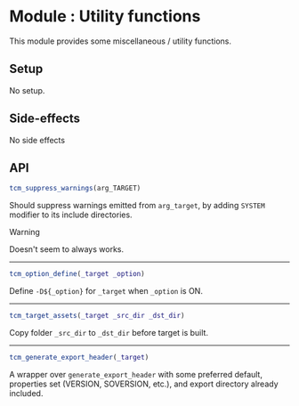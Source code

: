 # Module : Utility functions

This module provides some miscellaneous / utility functions.

## Setup

No setup.


## Side-effects

No side effects 


## API

```cmake
tcm_suppress_warnings(arg_TARGET)
```
Should suppress warnings emitted from `arg_target`, by adding `SYSTEM` modifier to its include directories.

> [!WARNING]
>
> Doesn't seem to always works.


------------------------------------------------------------------------------------------------------------------------
```cmake
tcm_option_define(_target _option)
```
Define `-D${_option}` for `_target` when `_option` is ON.


------------------------------------------------------------------------------------------------------------------------
```cmake
tcm_target_assets(_target _src_dir _dst_dir)
```
Copy folder `_src_dir` to `_dst_dir` before target is built.


------------------------------------------------------------------------------------------------------------------------
```cmake
tcm_generate_export_header(_target)
```

A wrapper over `generate_export_header` with some preferred default, properties set (VERSION, SOVERSION, etc.), and export directory already included.
